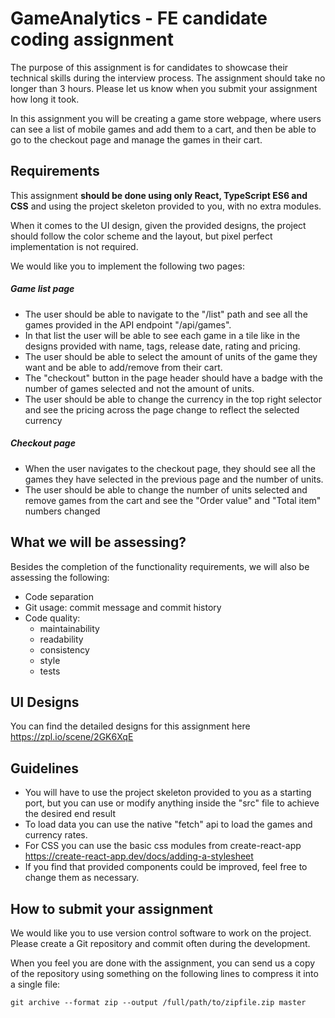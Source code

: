 # GameAnalytics - FE candidate coding assignment

The purpose of this assignment is for candidates to showcase their technical skills during the interview process. The assignment should take no longer than 3 hours. Please let us know when you submit your assignment how long it took.

In this assignment you will be creating a game store webpage, where users can see a list of mobile games and add them to a cart, and then be able to go to the checkout page and manage the games in their cart.

## Requirements

This assignment **should be done using only React, TypeScript ES6 and CSS** and using the project skeleton provided to you, with no extra modules.

When it comes to the UI design, given the provided designs, the project should follow the color scheme and the layout, but pixel perfect implementation is not required.

We would like you to implement the following two pages:

##### Game list page

- The user should be able to navigate to the "/list" path and see all the games provided in the API endpoint "/api/games".
- In that list the user will be able to see each game in a tile like in the designs provided with name, tags, release date, rating and pricing.
- The user should be able to select the amount of units of the game they want and be able to add/remove from their cart.
- The "checkout" button in the page header should have a badge with the number of games selected and not the amount of units.
- The user should be able to change the currency in the top right selector and see the pricing across the page change to reflect the selected currency

##### Checkout page

- When the user navigates to the checkout page, they should see all the games they have selected in the previous page and the number of units.
- The user should be able to change the number of units selected and remove games from the cart and see the "Order value" and "Total item" numbers changed

## What we will be assessing?

Besides the completion of the functionality requirements, we will also be assessing the following:

- Code separation
- Git usage: commit message and commit history
- Code quality:
  - maintainability
  - readability
  - consistency
  - style
  - tests

## UI Designs

You can find the detailed designs for this assignment here https://zpl.io/scene/2GK6XqE

## Guidelines

- You will have to use the project skeleton provided to you as a starting port, but you can use or modify anything inside the "src" file to achieve the desired end result
- To load data you can use the native "fetch" api to load the games and currency rates.
- For CSS you can use the basic css modules from create-react-app https://create-react-app.dev/docs/adding-a-stylesheet
- If you find that provided components could be improved, feel free to change them as necessary.

## How to submit your assignment

We would like you to use version control software to work on the project. Please create a Git repository and commit often during the development.

When you feel you are done with the assignment, you can send us a copy of the repository using something on the following lines to compress it into a single file:

```
git archive --format zip --output /full/path/to/zipfile.zip master
```
